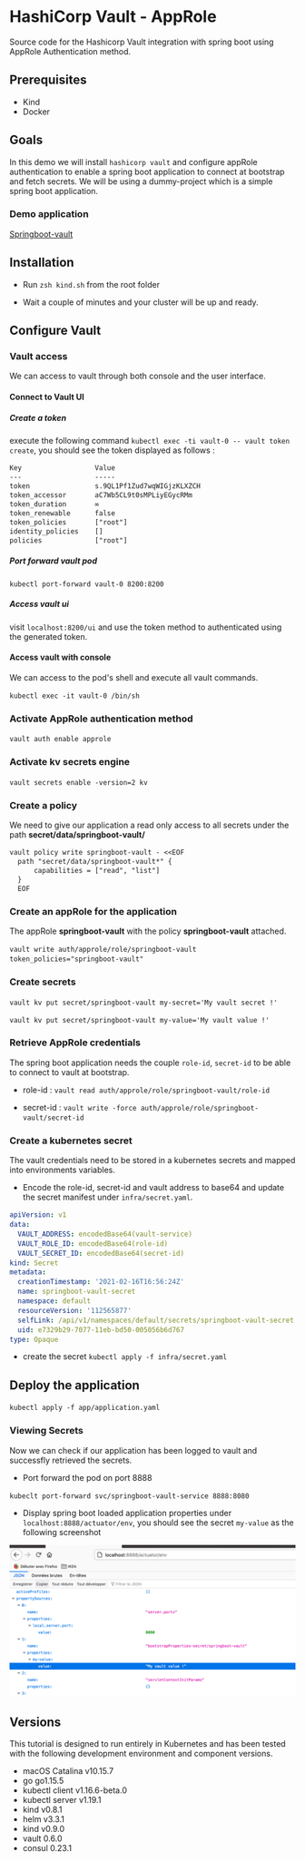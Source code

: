 # HashiCorp Vault - AppRole

Source code for the Hashicorp Vault integration with spring boot using AppRole Authentication method.

## Prerequisites

- Kind
- Docker

## Goals

In this demo we will install `hashicorp vault` and configure appRole authentication to enable a spring boot application to connect at bootstrap and fetch secrets. We will be using a dummy-project which is a simple spring boot application.

### Demo application

[Springboot-vault](https://github.com/bdridi/springboot-vault)

## Installation

- Run `zsh kind.sh`  from the root folder

- Wait a couple of minutes and your cluster will be up and ready.

## Configure Vault

### Vault access

We can access to vault through both console and the user interface.

#### Connect to Vault UI

##### Create a token

execute the following command `kubectl exec -ti vault-0 -- vault token create`, you should see the token displayed as follows :

```
Key                  Value
---                  -----
token                s.9QL1Pf1Zud7wqWIGjzKLXZCH
token_accessor       aC7Wb5CL9t0sMPLiyEGycRMm
token_duration       ∞
token_renewable      false
token_policies       ["root"]
identity_policies    []
policies             ["root"]
```

##### Port forward vault pod 

`kubectl port-forward vault-0 8200:8200`

##### Access vault ui 

visit `localhost:8200/ui` and use the token method to authenticated using the generated token.

#### Access vault with console

We can access to the pod's shell and execute all vault commands.

`kubectl exec -it vault-0 /bin/sh`

### Activate AppRole authentication method

`vault auth enable approle`

### Activate kv secrets engine

`vault secrets enable -version=2 kv`

### Create a policy

We need to give our application a read only access to all secrets under the path **secret/data/springboot-vault/** 

```
vault policy write springboot-vault - <<EOF
  path "secret/data/springboot-vault*" {
      capabilities = ["read", "list"]
  }
  EOF
```

### Create an appRole for the application

The appRole **springboot-vault** with  the policy **springboot-vault** attached. 

`vault write auth/approle/role/springboot-vault token_policies="springboot-vault"`

### Create secrets

`vault kv put secret/springboot-vault my-secret='My vault secret !'`

`vault kv put secret/springboot-vault my-value='My vault value !'`

### Retrieve AppRole credentials 

The spring boot application needs the couple `role-id`, `secret-id` to be able to connect to vault at bootstrap.

- role-id :
`vault read auth/approle/role/springboot-vault/role-id`

- secret-id :
`vault write -force auth/approle/role/springboot-vault/secret-id`

### Create a kubernetes secret

The vault credentials need to be stored in a kubernetes secrets and mapped into environments variables.

- Encode the role-id, secret-id and vault address to base64 and update the secret manifest under `infra/secret.yaml`. 

```yaml
apiVersion: v1
data:
  VAULT_ADDRESS: encodedBase64(vault-service)
  VAULT_ROLE_ID: encodedBase64(role-id)
  VAULT_SECRET_ID: encodedBase64(secret-id)
kind: Secret
metadata:
  creationTimestamp: '2021-02-16T16:56:24Z'
  name: springboot-vault-secret
  namespace: default
  resourceVersion: '112565877'
  selfLink: /api/v1/namespaces/default/secrets/springboot-vault-secret
  uid: e7329b29-7077-11eb-bd50-005056b6d767
type: Opaque
```

- create the secret `kubectl apply -f infra/secret.yaml`

## Deploy the application

`kubectl apply -f app/application.yaml`

### Viewing Secrets

Now we can check if our application has been logged to vault and successfly retrieved the secrets.

- Port forward the pod on port 8888

`kubeclt port-forward svc/springboot-vault-service 8888:8080`

- Display spring boot loaded application properties under `localhost:8888/actuator/env`, you should see the secret `my-value` as the following screenshot
  
![Screenshot](actuator-env.png)

## Versions

This tutorial is designed to run entirely in Kubernetes and has been tested with the following development environment and component versions.

- macOS Catalina v10.15.7
- go go1.15.5
- kubectl client v1.16.6-beta.0
- kubectl server v1.19.1
- kind v0.8.1
- helm v3.3.1
- kind v0.9.0
- vault 0.6.0
- consul 0.23.1